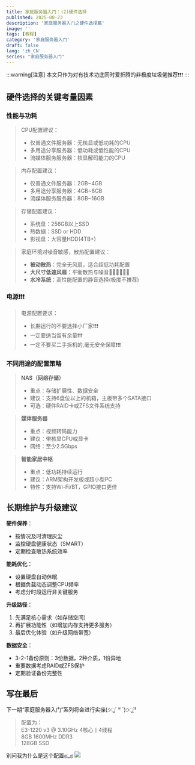 ```yaml
---
title: 家庭服务器入门：(2)硬件选择
published: 2025-08-23
description: '家庭服务器入门之硬件选择篇'
image: ''
tags: [教程]
category: '家庭服务器入门'
draft: false 
lang: 'zh_CN'
series: "家庭服务器入门"
---
```

:::warning[注意]
本文只作为对有技术功底同时爱折腾的非极度垃圾佬推荐❗❗❗
:::

## 硬件选择的关键考量因素
### 性能与功耗 
>CPU配置建议：
>- 仅普通文件服务器：无核显或低功耗的CPU
>- 多用途分享服务器：低功耗或低性能的CPU
>- 流媒体服务服务器：核显解码能力的CPU

>内存配置建议：
>- 仅普通文件服务器：2GB~4GB
>- 多用途分享服务器：4GB~8GB
>- 流媒体服务服务器：8GB~16GB

>存储配置建议：
>- 系统盘：256GB以上SSD
>- 热数据：SSD or HDD
>- 影视盘：大容量HDD(4TB+)

>家庭环境对噪音敏感，散热配置建议：
>- **被动散热**：完全无风扇，适合超低功耗配置
>- **大尺寸低速风扇**：平衡散热与噪音👍🏻👍🏻👍🏻
>- **水冷系统**：高性能配置的静音选择(极度不推荐)

### 电源❗❗❗
>电源配置要求：
>- 长期运行的不要选择小厂家❗❗❗
>- 一定要适当留有余量❗❗❗
>- 一定不要买二手拆机的,毫无安全保障❗❗❗

### 不同用途的配置策略

>**NAS（网络存储）**
>- 重点：存储扩展性、数据安全
>- 建议：支持6盘位以上的机箱，主板带多个SATA接口
>- 可选：硬件RAID卡或ZFS文件系统支持

>**媒体服务器**
>- 重点：视频转码能力
>- 建议：带核显CPU或显卡
>- 网络：至少2.5Gbps

>**智能家居中枢**
>- 重点：低功耗持续运行
>- 建议：ARM架构开发板或超小型PC
>- 特性：支持Wi-Fi/BT，GPIO接口更佳

## 长期维护与升级建议

**硬件保养**：
- 按情况及时清理灰尘
- 监控硬盘健康状态（SMART）
- 定期检查散热系统效率

**能耗优化**：
- 设置硬盘自动休眠
- 根据负载动态调整CPU频率
- 考虑分时段运行非关键服务

**升级路径**：
1. 先满足核心需求（如存储空间）
2. 再扩展功能性（如增加内存支持更多服务）
3. 最后优化体验（如升级网络带宽）

**数据安全**：
- 3-2-1备份原则：3份数据，2种介质，1份异地
- 重要数据考虑RAID或ZFS保护
- 定期验证备份完整性

## 写在最后
下一期“家庭服务器入门”系列将会进行实操(੭ु´ ᐜ `)੭ु⁾⁾
>配置为：  
>E3-1220 v3 @ 3.10GHz 4核心丨4线程  
>8GB 1600MHz DDR3  
>128GB SSD  

别问我为什么是这个配置ಥ_ಥ
![](https://cdn-js.moeworld.top/gh/AkatsukiMio/cdn1/img/3-2025/202508242146512.webp)